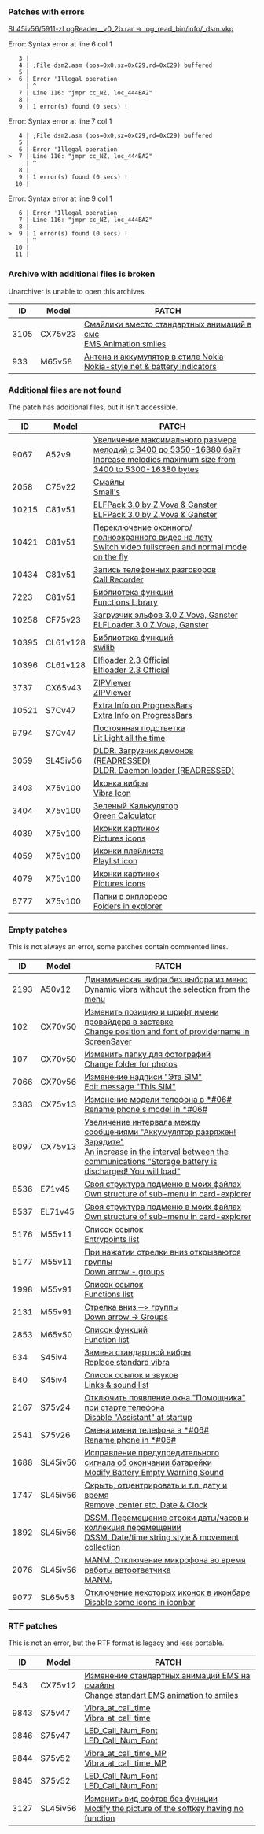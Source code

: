 ### Patches with errors
[SL45iv56/5911-zLogReader__v0_2b.rar -> log_read_bin/info/_dsm.vkp](https://patches.kibab.com/patches/details.php5?id=5911)

Error: Syntax error at line 6 col 1
```
   3 | 
   4 | ;File dsm2.asm (pos=0x0,sz=0xC29,rd=0xC29) buffered
   5 | 
>  6 | Error 'Illegal operation'
     | ^
   7 | Line 116: "jmpr cc_NZ, loc_444BA2"
   8 | 
   9 | 1 error(s) found (0 secs) !

```

Error: Syntax error at line 7 col 1
```
   4 | ;File dsm2.asm (pos=0x0,sz=0xC29,rd=0xC29) buffered
   5 | 
   6 | Error 'Illegal operation'
>  7 | Line 116: "jmpr cc_NZ, loc_444BA2"
     | ^
   8 | 
   9 | 1 error(s) found (0 secs) !
  10 | 

```

Error: Syntax error at line 9 col 1
```
   6 | Error 'Illegal operation'
   7 | Line 116: "jmpr cc_NZ, loc_444BA2"
   8 | 
>  9 | 1 error(s) found (0 secs) !
     | ^
  10 | 
  11 | 

```


### Archive with additional files is broken
Unarchiver is unable to open this archives.

| ID | Model | PATCH |
|---|---|---|
| 3105 | CX75v23 | [Смайлики вместо стандартных анимаций в смс<br>EMS Animation smiles](https://patches.kibab.com/patches/details.php5?id=3105) |
| 933 | M65v58 | [Антена и аккумулятор в стиле Nokia<br>Nokia-style net & battery indicators](https://patches.kibab.com/patches/details.php5?id=933) |
### Additional files are not found
The patch has additional files, but it isn't accessible.

| ID | Model | PATCH |
|---|---|---|
| 9067 | A52v9 | [Увеличение максимального размера мелодий с 3400 до 5350-16380 байт<br>Increase melodies maximum size from 3400 to 5300-16380 bytes](https://patches.kibab.com/patches/details.php5?id=9067) |
| 2058 | C75v22 | [Смайлы<br>Smail's](https://patches.kibab.com/patches/details.php5?id=2058) |
| 10215 | C81v51 | [ELFPack 3.0 by Z.Vova & Ganster<br>ELFPack 3.0 by Z.Vova & Ganster](https://patches.kibab.com/patches/details.php5?id=10215) |
| 10421 | C81v51 | [Переключение оконного/полноэкранного видео на лету<br>Switch video fullscreen and normal mode on the fly](https://patches.kibab.com/patches/details.php5?id=10421) |
| 10434 | C81v51 | [Запись телефонных разговоров<br>Call Recorder](https://patches.kibab.com/patches/details.php5?id=10434) |
| 7223 | C81v51 | [Библиотека функций<br>Functions Library](https://patches.kibab.com/patches/details.php5?id=7223) |
| 10258 | CF75v23 | [Загрузчик эльфов 3.0 Z.Vova, Ganster<br>ELFLoader 3.0 Z.Vova, Ganster](https://patches.kibab.com/patches/details.php5?id=10258) |
| 10395 | CL61v128 | [Библиотека функций<br>swilib](https://patches.kibab.com/patches/details.php5?id=10395) |
| 10396 | CL61v128 | [Elfloader 2.3 Official<br>Elfloader 2.3 Official](https://patches.kibab.com/patches/details.php5?id=10396) |
| 3737 | CX65v43 | [ZIPViewer<br>ZIPViewer](https://patches.kibab.com/patches/details.php5?id=3737) |
| 10521 | S7Cv47 | [Extra Info on ProgressBars<br>Extra Info on ProgressBars](https://patches.kibab.com/patches/details.php5?id=10521) |
| 9794 | S7Cv47 | [Постоянная подстветка<br>Lit Light all the time](https://patches.kibab.com/patches/details.php5?id=9794) |
| 3059 | SL45iv56 | [DLDR. Загрузчик демонов (READRESSED)<br>DLDR. Daemon loader (READRESSED)](https://patches.kibab.com/patches/details.php5?id=3059) |
| 3403 | X75v100 | [Иконка вибры<br>Vibra Icon](https://patches.kibab.com/patches/details.php5?id=3403) |
| 3404 | X75v100 | [Зеленый Калькулятор<br>Green Calculator](https://patches.kibab.com/patches/details.php5?id=3404) |
| 4039 | X75v100 | [Иконки картинок<br>Pictures icons](https://patches.kibab.com/patches/details.php5?id=4039) |
| 4059 | X75v100 | [Иконки плейлиста<br>Playlist icon](https://patches.kibab.com/patches/details.php5?id=4059) |
| 4079 | X75v100 | [Иконки картинок<br>Pictures icons](https://patches.kibab.com/patches/details.php5?id=4079) |
| 6777 | X75v100 | [Папки в экплорере<br>Folders in explorer](https://patches.kibab.com/patches/details.php5?id=6777) |
### Empty patches
This is not always an error, some patches contain commented lines.

| ID | Model | PATCH |
|---|---|---|
| 2193 | A50v12 | [Динамическая вибра без выбора из меню<br>Dynamic vibra without the selection from the menu](https://patches.kibab.com/patches/details.php5?id=2193) |
| 102 | CX70v50 | [Изменить позицию и шрифт имени провайдера в заставке<br>Change position and font of providername in ScreenSaver](https://patches.kibab.com/patches/details.php5?id=102) |
| 107 | CX70v50 | [Изменить папку для фотографий<br>Change folder for photos](https://patches.kibab.com/patches/details.php5?id=107) |
| 7066 | CX70v56 | [Изменениe надписи "Эта SIM"<br>Edit message "This SIM"](https://patches.kibab.com/patches/details.php5?id=7066) |
| 3383 | CX75v13 | [Изменение модели телефона в *#06#<br>Rename phone's model in *#06#](https://patches.kibab.com/patches/details.php5?id=3383) |
| 6097 | CX75v13 | [Увеличение интервала между сообщениями "Аккумулятор разряжен! Зарядите"<br>An increase in the interval between the communications "Storage battery is discharged! You will load"](https://patches.kibab.com/patches/details.php5?id=6097) |
| 8536 | E71v45 | [Своя структура подменю в моих файлах<br>Own structure of sub-menu in card-explorer](https://patches.kibab.com/patches/details.php5?id=8536) |
| 8537 | EL71v45 | [Своя структура подменю в моих файлах<br>Own structure of sub-menu in card-explorer](https://patches.kibab.com/patches/details.php5?id=8537) |
| 5176 | M55v11 | [Список ссылок<br>Entrypoints list](https://patches.kibab.com/patches/details.php5?id=5176) |
| 5177 | M55v11 | [При нажатии стрелки вниз открываются группы<br>Down arrow - groups](https://patches.kibab.com/patches/details.php5?id=5177) |
| 1998 | M55v91 | [Список ссылок<br>Functions list](https://patches.kibab.com/patches/details.php5?id=1998) |
| 2131 | M55v91 | [Стрелка вниз &#9472;> группы<br>Down arrow -> Groups](https://patches.kibab.com/patches/details.php5?id=2131) |
| 2853 | M65v50 | [Список функций<br>Function list](https://patches.kibab.com/patches/details.php5?id=2853) |
| 634 | S45iv4 | [Замена стандартной вибры<br>Replace standard vibra](https://patches.kibab.com/patches/details.php5?id=634) |
| 640 | S45iv4 | [Список ссылок и звуков<br>Links & sound list](https://patches.kibab.com/patches/details.php5?id=640) |
| 2167 | S75v24 | [Отключить появление окна "Помощника" при старте телефона<br>Disable "Assistant" at startup](https://patches.kibab.com/patches/details.php5?id=2167) |
| 2541 | S75v26 | [Смена имени телефона в *#06#<br>Rename phone in *#06#](https://patches.kibab.com/patches/details.php5?id=2541) |
| 1688 | SL45iv56 | [Исправление предупредительного сигнала об окончании батарейки<br>Modify Battery Empty Warning Sound](https://patches.kibab.com/patches/details.php5?id=1688) |
| 1747 | SL45iv56 | [Скрыть, отцентрировать и т.п. дату и время<br>Remove, center etc. Date & Clock](https://patches.kibab.com/patches/details.php5?id=1747) |
| 1892 | SL45iv56 | [DSSM. Перемещение строки даты/часов и коллекция перемещений<br>DSSM. Date/time string style & movement collection](https://patches.kibab.com/patches/details.php5?id=1892) |
| 2076 | SL45iv56 | [MANM. Отключение микрофона во время работы автоответчика<br>MANM.](https://patches.kibab.com/patches/details.php5?id=2076) |
| 9077 | SL65v53 | [Отключение некоторых иконок в иконбаре<br>Disable some icons in iconbar](https://patches.kibab.com/patches/details.php5?id=9077) |
### RTF patches
This is not an error, but the RTF format is legacy and less portable.

| ID | Model | PATCH |
|---|---|---|
| 543 | CX75v12 | [Изменение стандартных анимаций EMS на смайлы<br>Change standart EMS animation to smiles](https://patches.kibab.com/patches/details.php5?id=543) |
| 9843 | S75v47 | [Vibra_at_call_time<br>Vibra_at_call_time](https://patches.kibab.com/patches/details.php5?id=9843) |
| 9846 | S75v47 | [LED_Call_Num_Font<br>LED_Call_Num_Font](https://patches.kibab.com/patches/details.php5?id=9846) |
| 9844 | S75v52 | [Vibra_at_call_time_MP<br>Vibra_at_call_time_MP](https://patches.kibab.com/patches/details.php5?id=9844) |
| 9845 | S75v52 | [LED_Call_Num_Font<br>LED_Call_Num_Font](https://patches.kibab.com/patches/details.php5?id=9845) |
| 3127 | SL45iv56 | [Изменить вид софтов без функции<br>Modify the picture of the softkey having no function](https://patches.kibab.com/patches/details.php5?id=3127) |
